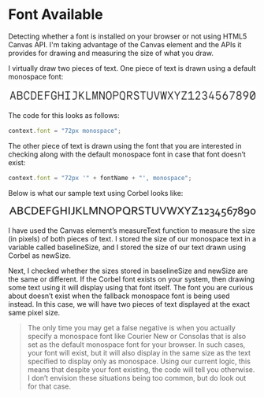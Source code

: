 # Font Available

Detecting whether a font is installed on your browser or not using HTML5 Canvas API. I'm taking advantage of the Canvas element and the APIs it provides for drawing and measuring the size of what you draw.

I virtually draw two pieces of text. One piece of text is drawn using a default monospace font:

![Text with monospace font](https://raw.githubusercontent.com/anilkaundal/font-available/main/Images/Gravitica%20Mono.png)

The code for this looks as follows:
```javascript
context.font = "72px monospace";
```

The other piece of text is drawn using the font that you are interested in checking along with the default monospace font in case that font doesn’t exist:
```javascript
context.font = "72px '" + fontName + "', monospace";
```

Below is what our sample text using Corbel looks like:

![Text with corbel font](https://raw.githubusercontent.com/anilkaundal/font-available/main/Images/Corbel.png)

I have used the Canvas element’s measureText function to measure the size (in pixels) of both pieces of text. I stored the size of our monospace text in a variable called baselineSize, and I stored the size of our text drawn using Corbel as newSize.

Next, I checked whether the sizes stored in baselineSize and newSize are the same or different. If the Corbel font exists on your system, then drawing some text using it will display using that font itself. The font you are curious about doesn’t exist when the fallback monospace font is being used instead. In this case, we will have two pieces of text displayed at the exact same pixel size.

> The only time you may get a false negative is when you actually specify a monospace font like Courier New or Consolas that is also set as the default monospace font for your browser. In such cases, your font will exist, but it will also display in the same size as the text specified to display only as monospace. Using our current logic, this means that despite your font existing, the code will tell you otherwise. I don’t envision these situations being too common, but do look out for that case.
